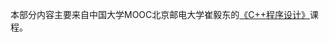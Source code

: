 本部分内容主要来自中国大学MOOC北京邮电大学崔毅东的[《C++程序设计》](https://www.icourse163.org/learn/BUPT-1003564002?tid=1463116453#/learn/announce)课程。

